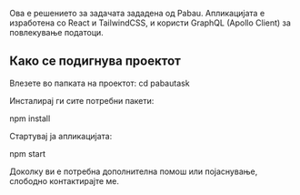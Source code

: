 Ова е решението за задачата зададена од Pabau. 
Апликацијата е изработена со React и TailwindCSS, и користи GraphQL (Apollo Client) за повлекување податоци.

## Како  се подигнува проектот

Влезете во папката на проектот:
cd pabautask

Инсталирај ги сите потребни пакети:

npm install

Стартувај ја апликацијата:

npm start

Доколку ви е потребна дополнителна помош или појаснување, слободно контактирајте ме.